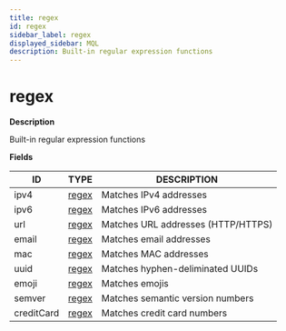 ```yaml
---
title: regex
id: regex
sidebar_label: regex
displayed_sidebar: MQL
description: Built-in regular expression functions
---
```


# regex

**Description**

Built-in regular expression functions

**Fields**

| ID         | TYPE              | DESCRIPTION                        |
| ---------- | ----------------- | ---------------------------------- |
| ipv4       | [regex](regex.md) | Matches IPv4 addresses             |
| ipv6       | [regex](regex.md) | Matches IPv6 addresses             |
| url        | [regex](regex.md) | Matches URL addresses (HTTP/HTTPS) |
| email      | [regex](regex.md) | Matches email addresses            |
| mac        | [regex](regex.md) | Matches MAC addresses              |
| uuid       | [regex](regex.md) | Matches hyphen-deliminated UUIDs   |
| emoji      | [regex](regex.md) | Matches emojis                     |
| semver     | [regex](regex.md) | Matches semantic version numbers   |
| creditCard | [regex](regex.md) | Matches credit card numbers        |

